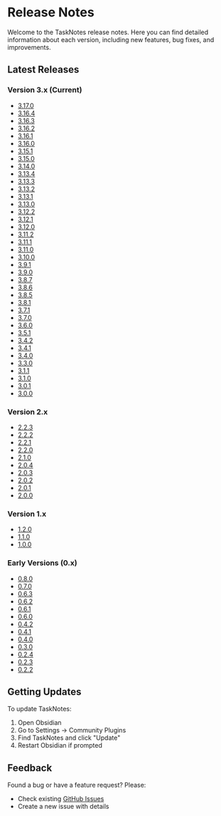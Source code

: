 # Release Notes

Welcome to the TaskNotes release notes. Here you can find detailed information about each version, including new features, bug fixes, and improvements.

## Latest Releases

### Version 3.x (Current)

- [3.17.0](releases/3.17.0.md)
- [3.16.4](releases/3.16.4.md)
- [3.16.3](releases/3.16.3.md)
- [3.16.2](releases/3.16.2.md)
- [3.16.1](releases/3.16.1.md)
- [3.16.0](releases/3.16.0.md)
- [3.15.1](releases/3.15.1.md)
- [3.15.0](releases/3.15.0.md)
- [3.14.0](releases/3.14.0.md)
- [3.13.4](releases/3.13.4.md)
- [3.13.3](releases/3.13.3.md)
- [3.13.2](releases/3.13.2.md)
- [3.13.1](releases/3.13.1.md)
- [3.13.0](releases/3.13.0.md)
- [3.12.2](releases/3.12.2.md)
- [3.12.1](releases/3.12.1.md)
- [3.12.0](releases/3.12.0.md)
- [3.11.2](releases/3.11.2.md)
- [3.11.1](releases/3.11.1.md)
- [3.11.0](releases/3.11.0.md)
- [3.10.0](releases/3.10.0.md)
- [3.9.1](releases/3.9.1.md)
- [3.9.0](releases/3.9.0.md)
- [3.8.7](releases/3.8.7.md)
- [3.8.6](releases/3.8.6.md)
- [3.8.5](releases/3.8.5.md)
- [3.8.1](releases/3.8.1.md)
- [3.7.1](releases/3.7.1.md)
- [3.7.0](releases/3.7.0.md)
- [3.6.0](releases/3.6.0.md)
- [3.5.1](releases/3.5.1.md)
- [3.4.2](releases/3.4.2.md)
- [3.4.1](releases/3.4.1.md)
- [3.4.0](releases/3.4.0.md)
- [3.3.0](releases/3.3.0.md)
- [3.1.1](releases/3.1.1.md)
- [3.1.0](releases/3.1.0.md)
- [3.0.1](releases/3.0.1.md)
- [3.0.0](releases/3.0.0.md)

### Version 2.x

- [2.2.3](releases/2.2.3.md)
- [2.2.2](releases/2.2.2.md)
- [2.2.1](releases/2.2.1.md)
- [2.2.0](releases/2.2.0.md)
- [2.1.0](releases/2.1.0.md)
- [2.0.4](releases/2.0.4.md)
- [2.0.3](releases/2.0.3.md)
- [2.0.2](releases/2.0.2.md)
- [2.0.1](releases/2.0.1.md)
- [2.0.0](releases/2.0.0.md)

### Version 1.x

- [1.2.0](releases/1.2.0.md)
- [1.1.0](releases/1.1.0.md)
- [1.0.0](releases/1.0.0.md)

### Early Versions (0.x)

- [0.8.0](releases/0.8.0.md)
- [0.7.0](releases/0.7.0.md)
- [0.6.3](releases/0.6.3.md)
- [0.6.2](releases/0.6.2.md)
- [0.6.1](releases/0.6.1.md)
- [0.6.0](releases/0.6.0.md)
- [0.4.2](releases/0.4.2.md)
- [0.4.1](releases/0.4.1.md)
- [0.4.0](releases/0.4.0.md)
- [0.3.0](releases/0.3.0.md)
- [0.2.4](releases/0.2.4.md)
- [0.2.3](releases/0.2.3.md)
- [0.2.2](releases/0.2.2.md)

## Getting Updates

To update TaskNotes:
1. Open Obsidian
2. Go to Settings → Community Plugins
3. Find TaskNotes and click "Update"
4. Restart Obsidian if prompted

## Feedback

Found a bug or have a feature request? Please:

- Check existing [GitHub Issues](https://github.com/callumalpass/tasknotes/issues)
- Create a new issue with details

